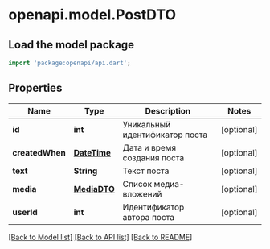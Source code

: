 # openapi.model.PostDTO

## Load the model package
```dart
import 'package:openapi/api.dart';
```

## Properties
Name | Type | Description | Notes
------------ | ------------- | ------------- | -------------
**id** | **int** | Уникальный идентификатор поста | [optional] 
**createdWhen** | [**DateTime**](DateTime.md) | Дата и время создания поста | [optional] 
**text** | **String** | Текст поста | [optional] 
**media** | [**MediaDTO**](MediaDTO.md) | Список медиа-вложений | [optional] 
**userId** | **int** | Идентификатор автора поста | [optional] 

[[Back to Model list]](../README.md#documentation-for-models) [[Back to API list]](../README.md#documentation-for-api-endpoints) [[Back to README]](../README.md)


